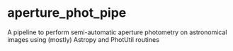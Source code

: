 # aperture_phot_pipe
A pipeline to perform semi-automatic aperture photometry on astronomical images using (mostly) Astropy and PhotUtil routines
